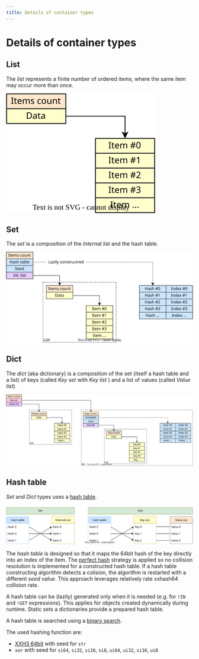 ```yaml
---
title: Details of container types
---
```


# Details of container types

## List

The *list* represents a finite number of ordered items, where the same item may occur more than once.

<img src = "container-types-list.svg" alt="List schema"/>


## Set

The *set* is a composition of the *Internal list* and the hash table.

<img src = "container-types-set.svg" alt="Set schema"/>


## Dict

The *dict* (aka dictionary) is a composition of the set (itself a hash table and a list) of keys (called *Key set* with *Key list* ) and a list of values (called *Value list*).

<img src = "container-types-dict.svg" alt="Dict schema"/>


## Hash table

*Set* and *Dict* types uses a [hash table](https://en.wikipedia.org/wiki/Hash_table).

<img src = "container-types-hashtable.svg" alt="Hash table"/>

The *hash table* is designed so that it maps the 64bit hash of the key directly into an index of the item.
The [perfect hash](https://en.wikipedia.org/wiki/Perfect_hash_function) strategy is applied so no collision resolution is implemented for a constructed hash table.
If a hash table constructing algorithm detects a colision, the algorithm is restarted with a different *seed value*.
This approach leverages relatively rate xxhash64 collision rate.

A hash table can be (lazily) generated only when it is needed (e.g. for `!IN` and `!GET` expressions).
This applies for objects created dynamically during runtime.
Static sets a dictionaries provide a prepared hash table.

A hash table is searched using a [binary search](https://en.wikipedia.org/wiki/Binary_search_algorithm).


The used hashing function are:

 * [XXH3 64bit](https://cyan4973.github.io/xxHash/) with seed for `str`
 * `xor` with seed for `si64`, `si32`, `si16`, `si8`, `ui64`, `ui32`, `si16`, `ui8`
